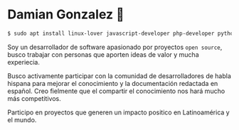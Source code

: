 # Damian Gonzalez 👋

```bash
$ sudo apt install linux-lover javascript-developer php-developer python-developer
```
Soy un desarrollador de software apasionado por proyectos ```open source```, busco trabajar con personas que aporten ideas de valor y mucha experiecia.

Busco activamente participar con la comunidad de desarrolladores de habla hispana para mejorar el conocimiento y la documentación redactada en español. Creo fielmente que el compartir el conocimiento nos hará mucho más competitivos.

Participo en proyectos que generen un impacto positico en Latinoamérica y el mundo.

